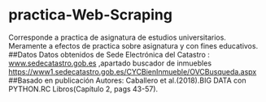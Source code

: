 # practica-Web-Scraping
Corresponde a practica de asignatura de estudios universitarios. Meramente a efectos de practica sobre asignatura y con fines educativos.
##Datos 
Datos obtenidos de Sede Electrónica del Catastro : www.sedecatastro.gob.es ,apartado buscador de inmuebles https://www1.sedecatastro.gob.es/CYCBienInmueble/OVCBusqueda.aspx
##Basado en publicación
Autores: Caballero et al.(2018).BIG DATA con PYTHON.RC Libros(Capítulo 2, pags 43-57).
